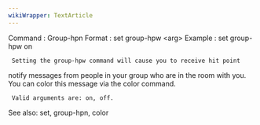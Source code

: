 ```yaml
---
wikiWrapper: TextArticle
---
```

Command : Group-hpn
Format  : set group-hpw &lt;arg&gt;
Example : set group-hpw on

     Setting the group-hpw command will cause you to receive hit point 
notify messages from people in your group who are in the room with you.
You can color this message via the color command.

     Valid arguments are: on, off.

See also: set, group-hpn, color
